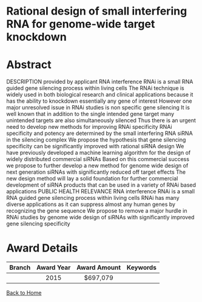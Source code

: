 
Rational design of small interfering RNA for genome-wide target knockdown
=========================================================================

# Abstract


DESCRIPTION  provided by applicant    RNA interference  RNAi  is a small RNA guided gene silencing process within living cells  The RNAi technique is widely used in both biological research and clinical applications because it has the ability to knockdown essentially any gene of interest  However  one major unresolved issue in RNAi studies is non specific gene silencing  It is well known that  in addition to the single intended gene target  many unintended targets are also simultaneously silenced  Thus  there is an urgent need to develop new methods for improving RNAi specificity  RNAi specificity and potency are determined by the small interfering RNA  siRNA  in the silencing complex  We propose the hypothesis that gene silencing specificity can be significantly improved with rational siRNA design  We have previously developed a machine learning algorithm for the design of widely distributed commercial siRNAs  Based on this commercial success  we propose to further develop a new method for genome wide design of next generation siRNAs with significantly reduced off target effects  The new design method will lay a solid foundation for further commercial development of siRNA products that can be used in a variety of RNAi based applications PUBLIC HEALTH RELEVANCE   RNA interference  RNAi  is a small RNA guided gene silencing process within living cells  RNAi has many diverse applications as it can suppress almost any human genes by recognizing the gene sequence  We propose to remove a major hurdle in RNAi studies by genome wide design of siRNAs with significantly improved gene silencing specificity  

# Award Details

|Branch|Award Year|Award Amount|Keywords|
| :---: | :---: | :---: | :---: |
||2015|$697,079||
  
  


[Back to Home](https://github.com/chrischow/dod_sbir_awards/JH/#2335)